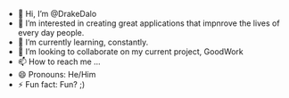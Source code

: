 - 👋 Hi, I’m @DrakeDalo
- 👀 I’m interested in creating great applications that impnrove the lives of every day people.
- 🌱 I’m currently learning, constantly.
- 💞️ I’m looking to collaborate on my current project, GoodWork
- 📫 How to reach me ...
- 😄 Pronouns: He/Him
- ⚡ Fun fact: Fun? ;)

<!---
DrakeDalo/DrakeDalo is a ✨ special ✨ repository because its `README.md` (this file) appears on your GitHub profile.
You can click the Preview link to take a look at your changes.
--->
